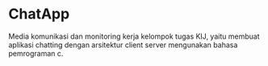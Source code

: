 # ChatApp
Media komunikasi dan monitoring kerja kelompok tugas KIJ, yaitu membuat aplikasi chatting dengan arsitektur client server mengunakan bahasa pemrograman c.
